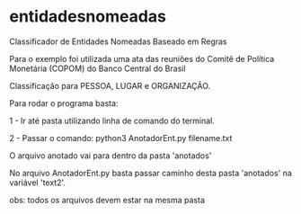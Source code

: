 # entidadesnomeadas
Classificador de Entidades Nomeadas Baseado em Regras

Para o exemplo foi utilizada uma ata das reuniões do Comitê de Política Monetária (COPOM) do Banco Central do Brasil

Classificação para PESSOA, LUGAR e ORGANIZAÇÃO.

Para rodar o programa basta:

1 - Ir até pasta utilizando linha de comando do terminal.

2 - Passar o comando: python3 AnotadorEnt.py filename.txt

O arquivo anotado vai para dentro da pasta 'anotados'

No arquivo AnotadorEnt.py basta passar caminho desta pasta 'anotados' na variável 'text2'.

obs: todos os arquivos devem estar na mesma pasta
